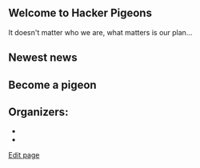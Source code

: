 ## Welcome to Hacker Pigeons 

It doesn't matter who we are, what matters is our plan...

## Newest news


## Become a pigeon


## Organizers:
*   
*




[Edit page](./edit.md)   
